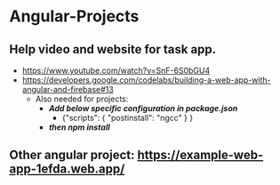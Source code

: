 # Angular-Projects

## Help video and website for task app.
- https://www.youtube.com/watch?v=SnF-6S0bGU4
- https://developers.google.com/codelabs/building-a-web-app-with-angular-and-firebase#13
  - Also needed for projects: 
    - ***Add below specific configuration in package.json***
      - {"scripts": { "postinstall": "ngcc" } }
    - ***then npm install***
## Other angular project: https://example-web-app-1efda.web.app/


